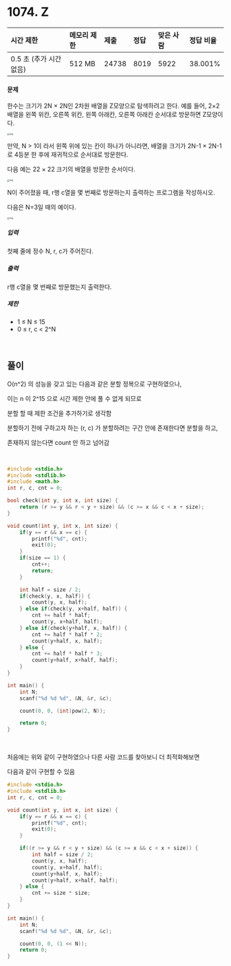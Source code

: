 # 1074. Z

| 시간 제한               | 메모리 제한 | 제출  | 정답 | 맞은 사람 | 정답 비율 |
| :---------------------- | :---------- | :---- | :--- | :-------- | :-------- |
| 0.5 초 (추가 시간 없음) | 512 MB      | 24738 | 8019 | 5922      | 38.001%   |

#### 문제

한수는 크기가 2N × 2N인 2차원 배열을 Z모양으로 탐색하려고 한다. 예를 들어, 2×2배열을 왼쪽 위칸, 오른쪽 위칸, 왼쪽 아래칸, 오른쪽 아래칸 순서대로 방문하면 Z모양이다.

<img src="https://upload.acmicpc.net/21c73b56-5a91-43aa-b71f-9b74925c0adc/-/preview/" alt="img" style="zoom:33%;" />

만약, N > 1이 라서 왼쪽 위에 있는 칸이 하나가 아니라면, 배열을 크기가 2N-1 × 2N-1로 4등분 한 후에 재귀적으로 순서대로 방문한다.

다음 예는 22 × 22 크기의 배열을 방문한 순서이다.

<img src="https://upload.acmicpc.net/adc7cfae-e84d-4d5c-af8e-ee011f8fff8f/-/preview/" alt="img" style="zoom:33%;" />

N이 주어졌을 때, r행 c열을 몇 번째로 방문하는지 출력하는 프로그램을 작성하시오.

다음은 N=3일 때의 예이다.

<img src="https://upload.acmicpc.net/d3e84bb7-9424-4764-ad3a-811e7fcbd53f/-/preview/" alt="img" style="zoom:33%;" />

##### 입력

첫째 줄에 정수 N, r, c가 주어진다.

##### 출력

r행 c열을 몇 번째로 방문했는지 출력한다.

##### 제한

- 1 ≤ N ≤ 15
- 0 ≤ r, c < 2^N

<br/>

## 풀이

O(n^2) 의 성능을 갖고 있는 다음과 같은 분할 정복으로 구현하였으나,

이는 n 이 2^15 으로 시간 제한 안에 풀 수 없게 되므로

분할 할 때 제한 조건을 추가하기로 생각함

분할하기 전에 구하고자 하는 (r, c) 가 분할하려는 구간 안에 존재한다면 분할을 하고,

존재하지 않는다면 count 만 하고 넘어감

<br/>

```c++
#include <stdio.h>
#include <stdlib.h>
#include <math.h>
int r, c, cnt = 0;

bool check(int y, int x, int size) {
    return (r >= y && r < y + size) && (c >= x && c < x + size);
}

void count(int y, int x, int size) {
    if(y == r && x == c) {
        printf("%d", cnt);
        exit(0);
    }
    if(size == 1) {
        cnt++;
        return;
    }

    int half = size / 2;
    if(check(y, x, half)) {
        count(y, x, half);
    } else if(check(y, x+half, half)) {
        cnt += half * half;
        count(y, x+half, half);
    } else if(check(y+half, x, half)) {
        cnt += half * half * 2;
        count(y+half, x, half);
    } else {
        cnt += half * half * 3;
        count(y+half, x+half, half);
    }
}

int main() {
    int N;
    scanf("%d %d %d", &N, &r, &c);

    count(0, 0, (int)pow(2, N));

    return 0;
}
```

<br/>

처음에는 위와 같이 구현하였으나 다른 사람 코드를 찾아보니 더 최적화해보면

다음과 같이 구현할 수 있음

```c++
#include <stdio.h>
#include <stdlib.h>
int r, c, cnt = 0;

void count(int y, int x, int size) {
    if(y == r && x == c) {
        printf("%d", cnt);
        exit(0);
    }

    if((r >= y && r < y + size) && (c >= x && c < x + size)) {
        int half = size / 2;
        count(y, x, half);
        count(y, x+half, half);
        count(y+half, x, half);
        count(y+half, x+half, half);
    } else {
        cnt += size * size;
    }
}

int main() {
    int N;
    scanf("%d %d %d", &N, &r, &c);

    count(0, 0, (1 << N));
    return 0;
}
```
